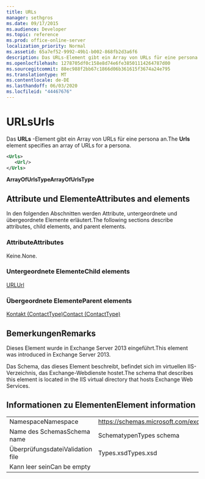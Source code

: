 ```yaml
---
title: URLs
manager: sethgros
ms.date: 09/17/2015
ms.audience: Developer
ms.topic: reference
ms.prod: office-online-server
localization_priority: Normal
ms.assetid: 65a7ef52-9992-49b1-b002-868fb2d3a6f6
description: Das URLs-Element gibt ein Array von URLs für eine persona an.
ms.openlocfilehash: 1278705df0c158e8d74e6fe38501114264787d00
ms.sourcegitcommit: 88ec988f2bb67c1866d06b361615f3674a24e795
ms.translationtype: MT
ms.contentlocale: de-DE
ms.lasthandoff: 06/03/2020
ms.locfileid: "44467676"
---
```

# <a name="urls"></a><span data-ttu-id="bbed6-103">URLs</span><span class="sxs-lookup"><span data-stu-id="bbed6-103">Urls</span></span>

<span data-ttu-id="bbed6-104">Das **URLs** -Element gibt ein Array von URLs für eine persona an.</span><span class="sxs-lookup"><span data-stu-id="bbed6-104">The **Urls** element specifies an array of URLs for a persona.</span></span> 
  
```XML
<Urls>
   <Url/>
</Urls>
```

 <span data-ttu-id="bbed6-105">**ArrayOfUrlsType**</span><span class="sxs-lookup"><span data-stu-id="bbed6-105">**ArrayOfUrlsType**</span></span>
## <a name="attributes-and-elements"></a><span data-ttu-id="bbed6-106">Attribute und Elemente</span><span class="sxs-lookup"><span data-stu-id="bbed6-106">Attributes and elements</span></span>

<span data-ttu-id="bbed6-107">In den folgenden Abschnitten werden Attribute, untergeordnete und übergeordnete Elemente erläutert.</span><span class="sxs-lookup"><span data-stu-id="bbed6-107">The following sections describe attributes, child elements, and parent elements.</span></span>
  
### <a name="attributes"></a><span data-ttu-id="bbed6-108">Attribute</span><span class="sxs-lookup"><span data-stu-id="bbed6-108">Attributes</span></span>

<span data-ttu-id="bbed6-109">Keine.</span><span class="sxs-lookup"><span data-stu-id="bbed6-109">None.</span></span>
  
### <a name="child-elements"></a><span data-ttu-id="bbed6-110">Untergeordnete Elemente</span><span class="sxs-lookup"><span data-stu-id="bbed6-110">Child elements</span></span>

[<span data-ttu-id="bbed6-111">URL</span><span class="sxs-lookup"><span data-stu-id="bbed6-111">Url </span></span>](url-ex15websvcsotherref.md)
  
### <a name="parent-elements"></a><span data-ttu-id="bbed6-112">Übergeordnete Elemente</span><span class="sxs-lookup"><span data-stu-id="bbed6-112">Parent elements</span></span>

[<span data-ttu-id="bbed6-113">Kontakt (ContactType)</span><span class="sxs-lookup"><span data-stu-id="bbed6-113">Contact (ContactType)</span></span>](contact-contacttype.md)
  
## <a name="remarks"></a><span data-ttu-id="bbed6-114">Bemerkungen</span><span class="sxs-lookup"><span data-stu-id="bbed6-114">Remarks</span></span>

<span data-ttu-id="bbed6-115">Dieses Element wurde in Exchange Server 2013 eingeführt.</span><span class="sxs-lookup"><span data-stu-id="bbed6-115">This element was introduced in Exchange Server 2013.</span></span>
  
<span data-ttu-id="bbed6-116">Das Schema, das dieses Element beschreibt, befindet sich im virtuellen IIS-Verzeichnis, das Exchange-Webdienste hostet.</span><span class="sxs-lookup"><span data-stu-id="bbed6-116">The schema that describes this element is located in the IIS virtual directory that hosts Exchange Web Services.</span></span>
  
## <a name="element-information"></a><span data-ttu-id="bbed6-117">Informationen zu Elementen</span><span class="sxs-lookup"><span data-stu-id="bbed6-117">Element information</span></span>

|||
|:-----|:-----|
|<span data-ttu-id="bbed6-118">Namespace</span><span class="sxs-lookup"><span data-stu-id="bbed6-118">Namespace</span></span>  <br/> |https://schemas.microsoft.com/exchange/services/2006/types  <br/> |
|<span data-ttu-id="bbed6-119">Name des Schemas</span><span class="sxs-lookup"><span data-stu-id="bbed6-119">Schema name</span></span>  <br/> |<span data-ttu-id="bbed6-120">Schematypen</span><span class="sxs-lookup"><span data-stu-id="bbed6-120">Types schema</span></span>  <br/> |
|<span data-ttu-id="bbed6-121">Überprüfungsdatei</span><span class="sxs-lookup"><span data-stu-id="bbed6-121">Validation file</span></span>  <br/> |<span data-ttu-id="bbed6-122">Types.xsd</span><span class="sxs-lookup"><span data-stu-id="bbed6-122">Types.xsd</span></span>  <br/> |
|<span data-ttu-id="bbed6-123">Kann leer sein</span><span class="sxs-lookup"><span data-stu-id="bbed6-123">Can be empty</span></span>  <br/> ||
   


